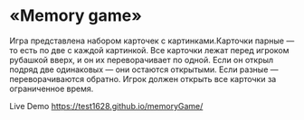  # «Memory game»

Игра представлена набором карточек с картинками.Карточки парные — то есть по две с каждой картинкой.
Все карточки лежат перед игроком рубашкой вверх, и он их переворачивает по одной. Если он открыл подряд две одинаковых — они остаются открытыми. Если разные — переворачиваются обратно. Игрок должен открыть все карточки за ограниченное время.

Live Demo https://test1628.github.io/memoryGame/

